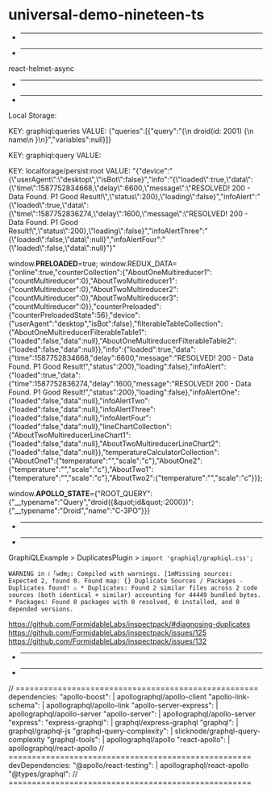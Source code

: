 # universal-demo-nineteen-ts

* ----------------------------------------
* ----------------------------------------

react-helmet-async

* ----------------------------------------
* ----------------------------------------

Local Storage:

KEY: 
	graphiql:queries
VALUE:
	{"queries":[{"query":"{\n  droid(id: 2001) {\n    name\n  }\n}","variables":null}]}


KEY:
	graphiql:query
VALUE:


KEY:
	localforage/persist:root
VALUE:
	"{\"device\":\"{\\\"userAgent\\\":\\\"desktop\\\",\\\"isBot\\\":false}\",\"info\":\"{\\\"loaded\\\":true,\\\"data\\\":{\\\"time\\\":1587752834668,\\\"delay\\\":6600,\\\"message\\\":\\\"RESOLVED! 200 - Data Found. P1 Good Result!\\\",\\\"status\\\":200},\\\"loading\\\":false}\",\"infoAlert\":\"{\\\"loaded\\\":true,\\\"data\\\":{\\\"time\\\":1587752836274,\\\"delay\\\":1600,\\\"message\\\":\\\"RESOLVED! 200 - Data Found. P1 Good Result!\\\",\\\"status\\\":200},\\\"loading\\\":false}\",\"infoAlertThree\":\"{\\\"loaded\\\":false,\\\"data\\\":null}\",\"infoAlertFour\":\"{\\\"loaded\\\":false,\\\"data\\\":null}\"}"


window.__PRELOADED__=true; window.REDUX_DATA={"online":true,"counterCollection":{"AboutOneMultireducer1":{"countMultireducer":0},"AboutTwoMultireducer1":{"countMultireducer":0},"AboutTwoMultireducer2":{"countMultireducer":0},"AboutTwoMultireducer3":{"countMultireducer":0}},"counterPreloaded":{"counterPreloadedState":56},"device":{"userAgent":"desktop","isBot":false},"filterableTableCollection":{"AboutOneMultireducerFilterableTable1":{"loaded":false,"data":null},"AboutOneMultireducerFilterableTable2":{"loaded":false,"data":null}},"info":{"loaded":true,"data":{"time":1587752834668,"delay":6600,"message":"RESOLVED! 200 - Data Found. P1 Good Result!","status":200},"loading":false},"infoAlert":{"loaded":true,"data":{"time":1587752836274,"delay":1600,"message":"RESOLVED! 200 - Data Found. P1 Good Result!","status":200},"loading":false},"infoAlertOne":{"loaded":false,"data":null},"infoAlertTwo":{"loaded":false,"data":null},"infoAlertThree":{"loaded":false,"data":null},"infoAlertFour":{"loaded":false,"data":null},"lineChartCollection":{"AboutTwoMultireducerLineChart1":{"loaded":false,"data":null},"AboutTwoMultireducerLineChart2":{"loaded":false,"data":null}},"temperatureCalculatorCollection":{"AboutOne1":{"temperature":"","scale":"c"},"AboutOne2":{"temperature":"","scale":"c"},"AboutTwo1":{"temperature":"","scale":"c"},"AboutTwo2":{"temperature":"","scale":"c"}}};

window.__APOLLO_STATE__={&quot;ROOT_QUERY&quot;:{&quot;__typename&quot;:&quot;Query&quot;,&quot;droid({\&quot;id\&quot;:2000})&quot;:{&quot;__typename&quot;:&quot;Droid&quot;,&quot;name&quot;:&quot;C-3PO&quot;}}}


* ----------------------------------------
* ----------------------------------------

GraphiQLExample > DuplicatesPlugin > `import 'graphiql/graphiql.css';`

`WARNING in ℹ ｢wdm｣: Compiled with warnings.
[1mMissing sources: Expected 2, found 0.
		Found map: {}
		Duplicate Sources / Packages - Duplicates found! ⚠️
		* Duplicates: Found 2 similar files across 2 code sources (both identical + similar)
			accounting for 44449 bundled bytes.
		* Packages: Found 0 packages with 0 resolved, 0 installed, and 0 depended versions.`

https://github.com/FormidableLabs/inspectpack/#diagnosing-duplicates
https://github.com/FormidableLabs/inspectpack/issues/125
https://github.com/FormidableLabs/inspectpack/issues/132

* ----------------------------------------
* ----------------------------------------

// ====================================================
dependencies:
		"apollo-boost": 							| apollographql/apollo-client
		"apollo-link-schema": 				| apollographql/apollo-link
		"apollo-server-express": 			| apollographql/apollo-server
		"apollo-server": 							| apollographql/apollo-server
		"express":
		"express-graphql":						| graphql/express-graphql
		"graphql": 										| graphql/graphql-js
		"graphql-query-complexity": 	| slicknode/graphql-query-complexity
		"graphql-tools": 							| apollographql/apollo
		"react-apollo": 							| apollographql/react-apollo
// ====================================================
devDependencies:
		"@apollo/react-testing": 			| apollographql/react-apollo
		"@types/graphql": 
// ====================================================
